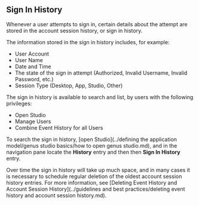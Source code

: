 ## Sign In History

Whenever a user attempts to sign in, certain details about the attempt are stored in the account session history, or sign in history.

The information stored in the sign in history includes, for example:

*   User Account
*   User Name
*   Date and Time
*   The state of the sign in attempt (Authorized, Invalid Username, Invalid Password, etc.)
*   Session Type (Desktop, App, Studio, Other)

The sign in history is available to search and list, by users with the following privileges:

*   Open Studio
*   Manage Users
*   Combine Event History for all Users

To search the sign in history, [open Studio](../defining the application model/genus studio basics/how to open genus studio.md), and in the navigation pane locate the **History** entry and then then **Sign In History** entry.

Over time the sign in history will take up much space, and in many cases it is necessary to schedule regular deletion of the oldest account session history entries. For more information, see [Deleting Event History and Account Session History](../guidelines and best practices/deleting event history and account session history.md).